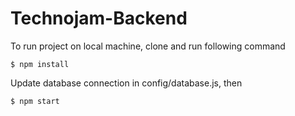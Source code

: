 # Technojam-Backend

To run project on local machine, clone and run following command

`$ npm install`

Update database connection in config/database.js, then

`$ npm start`

